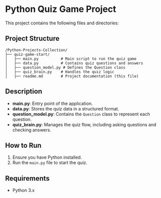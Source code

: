 # Python Quiz Game Project

This project contains the following files and directories:

## Project Structure
```
/Python-Projects-Collection/
├── quiz-game-start/
│   ├── main.py          # Main script to run the quiz game
│   ├── data.py          # Contains quiz questions and answers
│   ├── question_model.py # Defines the Question class
│   ├── quiz_brain.py    # Handles the quiz logic
│   ├── readme.md        # Project documentation (this file)
```

## Description
- **main.py**: Entry point of the application.
- **data.py**: Stores the quiz data in a structured format.
- **question_model.py**: Contains the `Question` class to represent each question.
- **quiz_brain.py**: Manages the quiz flow, including asking questions and checking answers.

## How to Run
1. Ensure you have Python installed.
2. Run the `main.py` file to start the quiz.

## Requirements
- Python 3.x

